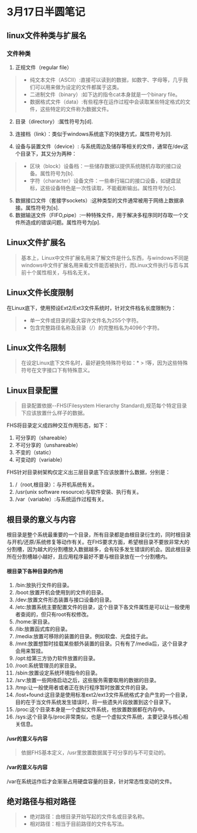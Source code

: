 # 3月17日半圆笔记
## linux文件种类与扩展名
### 文件种类
1. 正规文件（regular file）
> - 纯文本文件（ASCII）:直接可以读到的数据，如数字、字母等，几乎我们可以用来做为设定的文件都属于这类。
> - 二进制文件（binary）:如下达的指令cat本身就是一个binary file。
> - 数据格式文件（data）:有些程序在运作过程中会读取某些特定格式的文件，这些特定的文件称为数据文件。

2. 目录（directory）:属性符号为[d].

3. 连接档（link）：类似于windows系统底下的快捷方式，属性符号为[l].
4. 设备与装置文件（device）: 与系统周边及储存等相关的文件，通常在/dev这个目录下，其又分为两种：
> - 区块（block）设备档：一些储存数据以提供系统随机存取的接口设备。属性符号为[b].
> - 字符（character）设备文件：一些串行端口的接口设备，如键盘鼠标，这些设备特色是一次性读取，不能截断输出。属性符号为[c].
5. 数据接口文件（套接字sockets）:这种类型的文件通常被用于网络上数据承接。属性符号为[s].
6. 数据输送文件（FIFO,pipe）:一种特殊文件，用于解决多程序同时存取一个文件所造成的错误问题。属性符号为[p].

## Linux文件扩展名
> 基本上，Linux中文件扩展名用来了解文件是什么东西，与windows不同是windows中文件扩展名用来看文件能否被执行，而Linux文件执行与否与其前十个属性相关，与档名无关。

## Linux文件长度限制
在Linux底下，使用预设Ext2/Ext3文件系统时，针对文件档名长度限制为：
> - 单一文件或目录的最大容许文件名为255个字符。
> - 包含完整路径名称及目录（/）的完整档名为4096个字符。

## Linux文件名限制
> 在设定Linux底下文件名时，最好避免特殊符号如：* > !等，因为这些特殊符号在文字接口下有特殊意义。

## Linux目录配置
> 目录配置依据--FHS(Filesystem Hierarchy Standard),规范每个特定目录下应该放置什么样子的数据。

FHS将目录定义成四种交互作用形态，如下：
1. 可分享的（shareable）
2. 不可分享的（unshareable）
3. 不变的（static）
4. 可变动的（variable）

FHS针对目录树架构仅定义出三层目录底下应该放置什么数据，分别是：
1. /（root,根目录）：与开机系统有关。
2. /usr(unix software resource):与软件安装、执行有关。
3. /var（variable）:与系统运作过程有关。

## 根目录的意义与内容
根目录是整个系统最重要的一个目录，所有目录都是由根目录衍生的，同时根目录与开机/还原/系统修复等动作有关。在FHS要求方面，希望根目录不要放非常大的分割槽，因为越大的分割槽放入数据越多，会有较多发生错误的机会。因此根目录所在分割槽越小越好，且应用程序最好不要与根目录放在一个分割槽内。
#### 根目录下各种目录的作用
1. /bin:放执行文件的目录。
2. /boot:放置开机会使用到的文件的目录。
3. /dev:放置文件形态装置与接口设备的目录。
4. /etc:放置系统主要配置文件的目录，这个目录下各文件属性是可以让一般使用者查阅的，但只有root有权修改。
5. /home:家目录。
6. /lib:放置函式库的目录。
7. /media:放置可移除的装置的目录。例如软盘、光盘挂于此。
8. /mnt:放置想暂时挂载某些额外装置的目录。只有有了/media后，这个目录才会用来暂挂。
9. /opt:给第三方协力软件放置的目录。
10. /root:系统管理员的家目录。
11. /sbin:放置设定系统环境指令的目录。
12. /srv:放置一些网络启动之后，这些服务需要取用的数据的目录。
13. /tmp:让一般使用者或者正在执行程序暂时放置文件的目录。
14. /lost+found:这目录是使用标准ext2/ext3文件系统格式才会产生的一个目录，目的在于当文件系统发生错误时，将一些遗失片段放置到这个目录下。
15. /proc:这个目录本身是一个虚拟文件系统，他放置数据都在内存中。
16. /sys:这个目录与/proc非常类似，也是一个虚拟文件系统，主要记录与核心相关信息。
#### /usr的意义与内容
> 依据FHS基本定义，/usr里放置数据属于可分享的与不可变动的。
#### /var的意义与内容
/var在系统运作后才会渐渐占用硬盘容量的目录，针对常态性变动的文件。

## 绝对路径与相对路径
> - 绝对路径：由根目录开始写起的文件名或目录名称。
> - 相对路径：相当于目前路径的文件名写法。

